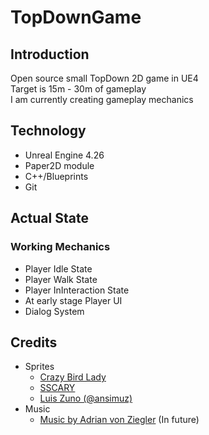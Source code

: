
# TopDownGame
## Introduction
Open source small TopDown 2D game in UE4  
Target is 15m - 30m of gameplay  
I am currently creating gameplay mechanics  

## Technology
+ Unreal Engine 4.26
+ Paper2D module
+ C++/Blueprints
+ Git

## Actual State
### Working Mechanics
+ Player Idle State
+ Player Walk State
+ Player InInteraction State
+ At early stage Player UI
+ Dialog System

## Credits
+ Sprites
  + [Crazy Bird Lady](https://crazybirdladygames.itch.io/)
  + [SSCARY](https://www.gamedevmarket.net/member/justtodraw/)
  + [Luis Zuno (@ansimuz)](http://ansimuz.com/site/)
+ Music
  + [Music by Adrian von Ziegler](https://www.youtube.com/channel/UCSeJA6az0GrNM4_-pl3HQSQ) (In future)